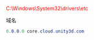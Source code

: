 <font color="red">C:\Windows\System32\drivers\etc</font>

域名

```c#
0.0.0.0 core.cloud.unity3d.com
```

